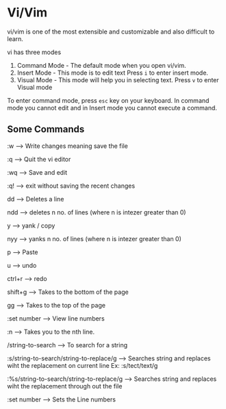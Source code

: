# Vi/Vim

vi/vim is  one of the most extensible and customizable and also difficult to learn.


vi has three modes

1. Command Mode - The default mode when you open vi/vim.
2. Insert Mode  - This mode is to edit text Press `i` to enter insert mode.
3. Visual Mode  - This mode will help you in selecting text. Press `v` to enter Visual mode



To enter command mode, press `esc` key on your keyboard.
In command mode you cannot edit and in Insert mode you cannot execute a command.

## Some Commands
:w      	--> Write changes meaning save the file

:q      	--> Quit the vi editor

:wq         --> Save and edit

:q!         --> exit without saving the recent changes

dd      	--> Deletes a line

ndd         --> deletes n no. of lines (where n is intezer greater than 0)

y       	--> yank / copy

nyy         --> yanks n no. of lines (where n is intezer greater than 0)

p       	--> Paste

u       	--> undo

ctrl+r  	--> redo

shift+g     --> Takes to the bottom of the page

gg      	--> Takes to the top of the page

:set number --> View line numbers

:n          --> Takes you to the nth line.

/string-to-search 	--> To search for a string

:s/string-to-search/string-to-replace/g  --> Searches string and replaces wiht the replacement on current line
Ex: :s/tect/text/g


:%s/string-to-search/string-to-replace/g  --> Searches string and replaces wiht the replacement through out the file

:set number            --> Sets the Line numbers

